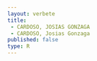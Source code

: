 ```yaml
---
layout: verbete
title:
 - CARDOSO, JOSIAS GONZAGA
 - CARDOSO, Josias Gonzaga
published: false
type: R
---
```


